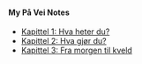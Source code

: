#### My På Vei Notes

* [Kapittel 1: Hva heter du?](K1.md)
* [Kapittel 2: Hva gjør du?](K2.md)
* [Kapittel 3: Fra morgen til kveld](K3.md)
